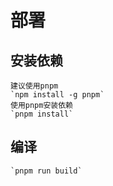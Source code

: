 <!--
 * @Date: 2024-06-05 16:00:58
 * @LastEditors: maggieyyy
 * @LastEditTime: 2024-07-12 20:15:05
 * @FilePath: \frontend\README.md
-->
# 部署

## 安装依赖
    建议使用pnpm
    `npm install -g pnpm`
    使用pnpm安装依赖
    `pnpm install`
    
## 编译
    `pnpm run build`
